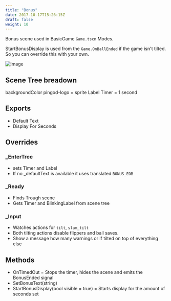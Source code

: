 ```yaml
---
title: "Bonus"
date: 2017-10-17T15:26:15Z
draft: false
weight: 10
---
```


Bonus scene used in BasicGame `Game.tscn` Modes.

StartBonusDisplay is used from the `Game.OnBallEnded` if the game isn't tilted. So you can override this with your own.

![image](../../images/bonus.jpg)

## Scene Tree breadown

backgroundColor
pingod-logo = sprite
Label
Timer = 1 second

## Exports

- Default Text
- Display For Seconds

## Overrides

### _EnterTree

- sets Timer and Label
- If no _defaultText is available it uses translated `BONUS_EOB`

### _Ready

- Finds Trough scene
- Gets Timer and BlinkingLabel from scene tree

### _Input

- Watches actions for `tilt`, `slam_tilt`
- Both tilting actions disable flippers and ball saves.
- Show a message how many warnings or if tilted on top of everything else

## Methods

- OnTimedOut = Stops the timer, hides the scene and emits the BonusEnded signal
- SetBonusText(string)
- StartBonusDisplay(bool visible = true) = Starts display for the amount of seconds set
